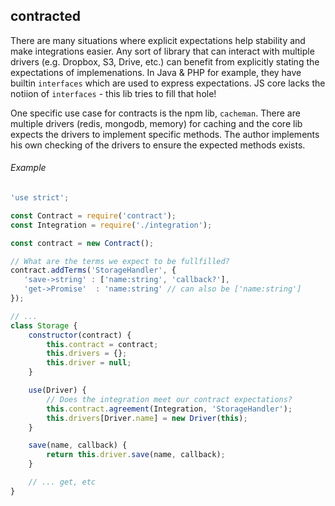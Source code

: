 ## contracted
There are many situations where explicit expectations help stability and make integrations easier.
Any sort of library that can interact with multiple drivers
(e.g. Dropbox, S3, Drive, etc.) can benefit from explicitly stating the expectations of
implemenations. In Java & PHP for example, they have builtin `interfaces` which are used 
to express expectations. JS core lacks the notiion of `interfaces` - this lib tries to fill that hole!

One specific use case for contracts is the npm lib, `cacheman`.
There are multiple drivers (redis, mongodb, memory) for caching and the core lib 
expects the drivers to implement specific methods. The author implements his own 
checking of the drivers to ensure the expected methods exists.

###### Example
```js
'use strict';

const Contract = require('contract');
const Integration = require('./integration');

const contract = new Contract();

// What are the terms we expect to be fullfilled?
contract.addTerms('StorageHandler', {
   'save->string' : ['name:string', 'callback?'],
   'get->Promise'  : 'name:string' // can also be ['name:string']
});

// ...
class Storage {
    constructor(contract) {
        this.contract = contract;
        this.drivers = {};
        this.driver = null;
    }

    use(Driver) {
        // Does the integration meet our contract expectations?
        this.contract.agreement(Integration, 'StorageHandler');
        this.drivers[Driver.name] = new Driver(this);
    }

    save(name, callback) {
        return this.driver.save(name, callback);
    }

    // ... get, etc
}

````